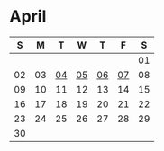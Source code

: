 # April

| S | M | T | W | T | F | S |
|---|---|---|---|---|---|---|
|   |   |   |   |   |   | 01 |
| 02 | 03 | [04](04.md) | [05](05.md) | [06](06.md) | [07](07.md) | 08 |
| 09 | 10 | 11 | 12 | 13 | 14 | 15 |
| 16 | 17 | 18 | 19 | 20 | 21 | 22 |
| 23 | 24 | 25 | 26 | 27 | 28 | 29 |
| 30 |    |    |    |    |    |    |